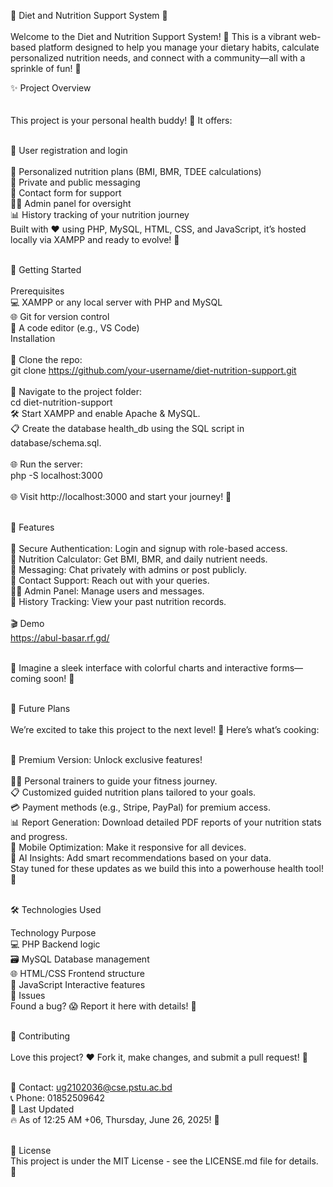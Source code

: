 🎉 Diet and Nutrition Support System 🎉<br><br>
Welcome to the Diet and Nutrition Support System! 🚀 This is a vibrant web-based platform designed to help you manage your dietary habits, calculate personalized nutrition needs, and connect with a community—all with a sprinkle of fun! 🌟

✨ Project Overview<br><br><br>
This project is your personal health buddy! 💪 It offers:<br><br>

📝 User registration and login<br><br>
🥗 Personalized nutrition plans (BMI, BMR, TDEE calculations)<br>
💬 Private and public messaging<br>
📧 Contact form for support<br>
👨‍💻 Admin panel for oversight<br>
📊 History tracking of your nutrition journey<br>
Built with ❤️ using PHP, MySQL, HTML, CSS, and JavaScript, it’s hosted locally via XAMPP and ready to evolve! 🌱<br><br>

🚀 Getting Started<br><br>
Prerequisites<br>
💻 XAMPP or any local server with PHP and MySQL<br>
🌐 Git for version control<br>
📂 A code editor (e.g., VS Code)<br>
Installation<br><br>
🎯 Clone the repo:<br>
git clone https://github.com/your-username/diet-nutrition-support.git<br><br>
📂 Navigate to the project folder:<br>
cd diet-nutrition-support<br>
🛠️ Start XAMPP and enable Apache & MySQL.<br>
📋 Create the database health_db using the SQL script in database/schema.sql.<br><br>
🌐 Run the server:<br>
php -S localhost:3000<br><br>
🌐 Visit http://localhost:3000 and start your journey! 🚀<br><br>

🎨 Features<br><br>
🔐 Secure Authentication: Login and signup with role-based access.<br>
🥗 Nutrition Calculator: Get BMI, BMR, and daily nutrient needs.<br>
💌 Messaging: Chat privately with admins or post publicly.<br>
📧 Contact Support: Reach out with your queries.<br>
👮‍♂️ Admin Panel: Manage users and messages.<br>
📅 History Tracking: View your past nutrition records.<br><br>
🎬 Demo<br>
https://abul-basar.rf.gd/<br><br>

🌈 Imagine a sleek interface with colorful charts and interactive forms—coming soon! 🎥<br><br>

🤝 Future Plans<br><br>
We’re excited to take this project to the next level! 🌟 Here’s what’s cooking:<br><br>

💎 Premium Version: Unlock exclusive features!<br><br>
🏋️‍♂️ Personal trainers to guide your fitness journey.<br>
📋 Customized guided nutrition plans tailored to your goals.<br>
💳 Payment methods (e.g., Stripe, PayPal) for premium access.<br>
📊 Report Generation: Download detailed PDF reports of your nutrition stats and progress.<br>
📱 Mobile Optimization: Make it responsive for all devices.<br>
🤖 AI Insights: Add smart recommendations based on your data.<br>
Stay tuned for these updates as we build this into a powerhouse health tool! 🚧<br><br>

🛠️ Technologies Used<br>

Technology	Purpose<br>
💻 PHP	Backend logic<br>
🗃️ MySQL	Database management<br>
🌐 HTML/CSS	Frontend structure<br>
🎨 JavaScript	Interactive features<br>
🐛 Issues<br>
Found a bug? 😱 Report it here with details! 🐞<br><br>

🤗 Contributing<br><br>
Love this project? ❤️ Fork it, make changes, and submit a pull request! 🌿<br><br>

📧 Contact: ug2102036@cse.pstu.ac.bd<br>
📞 Phone: 01852509642<br>
📅 Last Updated<br>
🔥 As of 12:25 AM +06, Thursday, June 26, 2025! 🌅<br><br>

📜 License<br>
This project is under the MIT License - see the LICENSE.md file for details. 🎉<br><br>
